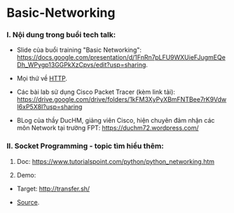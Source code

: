 # Basic-Networking

### I. Nội dung trong buổi tech talk:

- Slide của buổi training "Basic Networking": https://docs.google.com/presentation/d/1FnRn7pLFU9WXUieFJugmEQeDh_WPygp13GGPkXzCpvs/edit?usp=sharing.

- Mọi thứ về [HTTP](https://github.com/FPTU-Ethical-Hackers-Club/Basic-Networking/blob/main/HTTP_cheat_sheet.md).
 
- Các bài lab sử dụng Cisco Packet Tracer (kèm link tải): https://drive.google.com/drive/folders/1kFM3XyPyXBmFNTBee7rK9VdwI6xP5X8I?usp=sharing

- BLog của thầy DucHM, giảng viên Cisco, hiện chuyên đảm nhận các môn Network tại trường FPT: https://duchm72.wordpress.com/

### II. Socket Programming - topic tìm hiểu thêm:

1) Doc: https://www.tutorialspoint.com/python/python_networking.htm

2) Demo:

- Target: http://transfer.sh/

- [Source](https://github.com/antoinenguyen-09/Socket-Programming).
